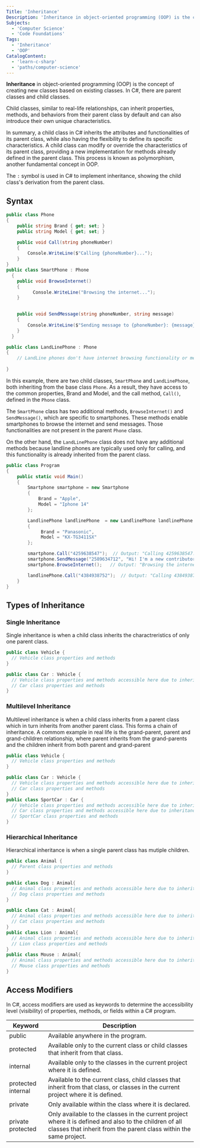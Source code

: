 ```yaml
---
Title: 'Inheritance'
Description: 'Inheritance in object-oriented programming (OOP) is the concept of creating new classes based on existing classes'
Subjects:
  - 'Computer Science'
  - 'Code Foundations'
Tags:
  - 'Inheritance'
  - 'OOP'
CatalogContent:
  - 'learn-c-sharp'
  - 'paths/computer-science'
---
```


**Inheritance** in object-oriented programming (OOP) is the concept of creating new classes based on existing classes. In C#, there are parent classes and child classes. 

Child classes, similar to real-life relationships, can inherit properties, methods, and behaviors from their parent class by default and can also introduce their own unique characteristics.

In summary, a child class in C# inherits the attributes and functionalities of its parent class, while also having the flexibility to define its specific characteristics. A child class can modify or override the characteristics of its parent class, providing a new implementation for methods already defined in the parent class. This process is known as polymorphism, another fundamental concept in OOP.

The `:` symbol is used in C# to implement inheritance, showing the child class's derivation from the parent class.

## Syntax

```cs
public class Phone
{
    public string Brand { get; set; }
    public string Model { get; set; }

    public void Call(string phoneNumber)
    {
        Console.WriteLine($"Calling {phoneNumber}...");
    }
}
public class SmartPhone : Phone
  {
    public void BrowseInternet()
    {
          Console.WriteLine("Browsing the internet...");
    }

      
    public void SendMessage(string phoneNumber, string message)
    {
        Console.WriteLine($"Sending message to {phoneNumber}: {message}");
    }
  }

public class LandLinePhone : Phone
{
    // LandLine phones don't have internet browsing functionality or message functionality
    
}

```

In this example, there are two child classes, `SmartPhone` and `LandLinePhone`, both inheriting from the base class `Phone`. As a result, they have access to the common properties, Brand and Model, and the call method, `Call()`, defined in the `Phone` class.

The `SmartPhone` class has two additional methods, `BrowseInternet()` and `SendMessage()`, which are specific to smartphones. These methods enable smartphones to browse the internet and send messages. Those functionalities are not present in the parent `Phone` class. 

On the other hand, the `LandLinePhone` class does not have any additional methods because landline phones are typically used only for calling, and this functionality is already inherited from the parent class.

```cs
public class Program
{
    public static void Main()
    {
        Smartphone smartphone = new Smartphone
        {
            Brand = "Apple",
            Model = "Iphone 14"
        };

        LandlinePhone landlinePhone  = new LandlinePhone landlinePhone 
        {
             Brand = "Panasonic",
             Model = "KX-TG3411SX"
        };

        smartphone.Call("4259638547");  // Output: "Calling 4259638547..."
        smartphone.SendMessage("2589634712", "Hi! I'm a new contributor of codecademy"); // Output: "Sending message to 2589634712: Hi! I'm a new contributor of codecademy"
        smartphone.BrowseInternet();   // Output: "Browsing the internet..."

        landlinePhone.Call("4384938752");  // Output: "Calling 4384938752..."
    }
}

```

## Types of Inheritance

### Single Inheritance

Single inheritance is when a child class inherits the charactreristics of only one parent class.

```cs
public class Vehicle {
  // Vehicle class properties and methods
}

public class Car : Vehicle {
  // Vehicle class properties and methods accessible here due to inheritance
  // Car class properties and methods
}
```

### Multilevel Inheritance

Multilevel inheritance is when a child class inherits from a parent class which in turn inherits from another parent class. This forms a chain of inheritance. A commom example in real life is the grand-parent, parent and grand-children relationship,
where parent inherits from the grand-parents and the children inherit from both parent and grand-parent

```cs
public class Vehicle {
  // Vehicle class properties and methods
}

public class Car : Vehicle {
  // Vehicle class properties and methods accessible here due to inheritance
  // Car class properties and methods
}
public class SportCar : Car {
  // Vehicle class properties and methods accessible here due to inheritance
  // Car class properties and methods accessible here due to inheritance
  // SportCar class properties and methods
}

```

### Hierarchical Inheritance

Hierarchical inheritance is when a single parent class has mutiple children.

```cs
public class Animal {
  // Parent class properties and methods
}

public class Dog : Animal{
  // Animal class properties and methods accessible here due to inheritance
  // Dog class properties and methods
}

public class Cat : Animal{
  // Animal class properties and methods accessible here due to inheritance
  // Cat class properties and methods
}
public class Lion : Animal{
  // Animal class properties and methods accessible here due to inheritance
  // Lion class properties and methods
}
public class Mouse : Animal{
  // Animal class properties and methods accessible here due to inheritance
  // Mouse class properties and methods
}
```

## Access Modifiers

In C#, access modifiers are used as keywords to determine the accessibility level (visibility) of properties, methods, or fields within a C# program.

| Keyword          | Description                                            |
|------------------|--------------------------------------------------------|
| public           | Available anywhere in the program.                              |
| protected        | Available only to the current class or child classes that inherit from that class.|
| internal         | Available only to the classes in the current project where it is defined.     |
| protected internal | Available to the current class, child classes that inherit from that class, or classes in the current project where it is defined. |
| private          | Only available within the class where it is declared.                 |
| private protected | Only available to the classes in the current project where it is defined and also to the children of all classes that inherit from the parent class within the same project.   |
